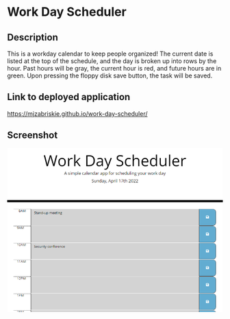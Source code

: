 # Work Day Scheduler

## Description
This is a workday calendar to keep people organized! The current date is listed at the top of the schedule, and the day is broken up into rows by the hour. Past hours will be gray, the current hour is red, and future hours are in green. Upon pressing the floppy disk save button, the task will be saved.

## Link to deployed application
<a href = "https://mjzabriskie.github.io/work-day-scheduler/">https://mjzabriskie.github.io/work-day-scheduler/</a>

## Screenshot
![Screenshot of JavaScript Challenge! website](./assets/images/work-day-scheduler.png)

